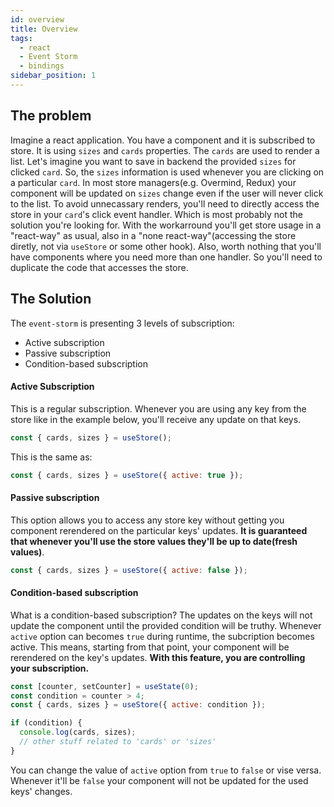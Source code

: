 ```yaml
---
id: overview
title: Overview
tags:
  - react
  - Event Storm
  - bindings
sidebar_position: 1
---
```


## The problem

Imagine a react application. You have a component and it is subscribed to store. It is using `sizes` and `cards` properties.
The `cards` are used to render a list. Let's imagine you want to save in backend the provided `sizes` for clicked `card`. So, the `sizes` information is used whenever you are clicking on a particular `card`. In most store managers(e.g. Overmind, Redux) your component will be updated on `sizes` change even if the user will never click to the list.
To avoid unnecassary renders, you'll need to directly access the store in your `card`'s click event handler. Which is most probably not the solution you're looking for. With the workarround you'll get store usage in a "react-way" as usual, also in a "none react-way"(accessing the store diretly, not via `useStore` or some other hook). Also, worth nothing that you'll have components where you need more than one handler. So you'll need to duplicate the code that accesses the store.

## The Solution

The `event-storm` is presenting 3 levels of subscription:
- Active subscription
- Passive subscription
- Condition-based subscription

#### Active Subscription
  This is a regular subscription. Whenever you are using any key from the store like in the example below, you'll receive any update on that keys.
```js
const { cards, sizes } = useStore();
```

This is the same as:

```js
const { cards, sizes } = useStore({ active: true });
```
#### Passive subscription
This option allows you to access any store key without getting you component rerendered on the particular keys' updates. **It is guaranteed that whenever you'll use the store values they'll be up to date(fresh values)**.
```js
const { cards, sizes } = useStore({ active: false });
```

#### Condition-based subscription
What is a condition-based subscription? The updates on the keys will not update the component until the provided condition will be truthy.
Whenever `active` option can becomes `true` during runtime, the subcription becomes active. This means, starting from that point, your component
will be rerendered on the key's updates. **With this feature, you are controlling your subscription.**

```js
const [counter, setCounter] = useState(0);
const condition = counter > 4;
const { cards, sizes } = useStore({ active: condition });

if (condition) {
  console.log(cards, sizes);
  // other stuff related to 'cards' or 'sizes'
}
```
You can change the value of `active` option from `true` to `false` or vise versa. Whenever it'll be `false` your component will not be updated for the used keys' changes.
